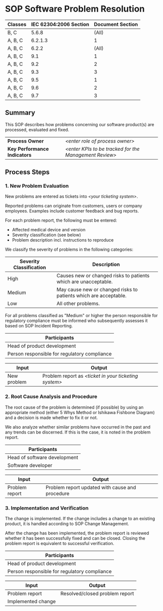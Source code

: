# SOP Software Problem Resolution

| Classes | IEC 62304:2006 Section | Document Section |
|---------|------------------------|------------------|
| B, C    | 5.6.8                  | (All)            |
| A, B, C | 6.2.1.3                | 1                |
| A, B, C | 6.2.2                  | (All)            |
| A, B, C | 9.1                    | 1                |
| A, B, C | 9.2                    | 2                |
| A, B, C | 9.3                    | 3                |
| A, B, C | 9.5                    | 1                |
| A, B, C | 9.6                    | 2                |
| A, B, C | 9.7                    | 3                |

## Summary

This SOP describes how problems concerning our software product(s) are processed, evaluated and fixed.

|                                |                                                          |
|--------------------------------|----------------------------------------------------------|
| **Process Owner**              | *\<enter role of process owner\>*                        |
| **Key Performance Indicators** | *\<enter KPIs to be tracked for the Management Review\>* |

## Process Steps

### 1. New Problem Evaluation

New problems are entered as tickets into *\<your ticketing system\>*.

Reported problems can originate from customers, users or company employees. Examples include customer feedback
and bug reports.

For each problem report, the following must be entered:

 * Affected medical device and version
 * Severity classification (see below)
 * Problem description incl. instructions to reproduce

We classify the severity of problems in the following categories:

| Severity Classification | Description                                                      |
|-------------------------|------------------------------------------------------------------|
| High                    | Causes new or changed risks to patients which are unacceptable.  |
| Medium                  | May cause new or changed risks to patients which are acceptable. |
| Low                     | All other problems.                                              |

For all problems classified as "Medium" or higher the person responsible for regulatory compliance must be
informed who subsequently assesses it based on SOP Incident Reporting.


| Participants                                 |
|----------------------------------------------|
| Head of product development                  |
| Person responsible for regulatory compliance |

| Input       | Output                                                  |
|-------------|---------------------------------------------------------|
| New problem | Problem report as *\<ticket in your ticketing system\>* |

### 2. Root Cause Analysis and Procedure

The root cause of the problem is determined (if possible) by using an appropriate method (either 5 Whys Method or Ishikawa Fishbone Diagram) and a decision is made whether to fix it or not.

We also analyze whether similar problems have occurred in the past and any trends can be discerned. If this is
the case, it is noted in the problem report.

| Participants                 |
|------------------------------|
| Head of software development |
| Software developer           |


| Input          | Output                                          |
|----------------|-------------------------------------------------|
| Problem report | Problem report updated with cause and procedure |

### 3. Implementation and Verification

The change is implemented. If the change includes a change to an existing product, it is handled according to
SOP Change Management.

After the change has been implemented, the problem report is reviewed whether it has been successfully fixed
and can be closed. Closing the problem report is equivalent to successful verification.

| Participants                                 |
|----------------------------------------------|
| Head of product development                  |
| Person responsible for regulatory compliance |

| Input              | Output                         |
|--------------------|--------------------------------|
| Problem report     | Resolved/closed problem report |
| Implemented change |                                |
